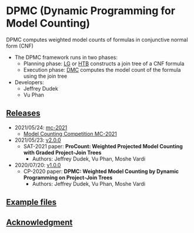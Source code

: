 # DPMC (Dynamic Programming for Model Counting)
DPMC computes weighted model counts of formulas in conjunctive normal form (CNF)
- The DPMC framework runs in two phases:
  - Planning phase: [LG](./lg) or [HTB](./htb) constructs a join tree of a CNF formula
  - Execution phase: [DMC](./dmc) computes the model count of the formula using the join tree
- Developers:
  - Jeffrey Dudek
  - Vu Phan

<!-- ####################################################################### -->

## [Releases](https://github.com/vardigroup/DPMC/releases)
- 2021/05/24: [mc-2021](https://github.com/vardigroup/DPMC/releases/tag/mc-2021)
  - [Model Counting Competition MC-2021](./mcc)
- 2021/05/23: [v2.0.0](https://github.com/vardigroup/DPMC/releases/tag/v2.0.0)
  - SAT-2021 paper: **ProCount: Weighted Projected Model Counting with Graded Project-Join Trees**
    - Authors: Jeffrey Dudek, Vu Phan, Moshe Vardi
- 2020/07/20: [v1.0.0](https://github.com/vardigroup/DPMC/releases/tag/v1.0.0)
  - CP-2020 paper: **DPMC: Weighted Model Counting by Dynamic Programming on Project-Join Trees**
    - Authors: Jeffrey Dudek, Vu Phan, Moshe Vardi

<!-- ####################################################################### -->

## [Example files](./examples)

<!-- ####################################################################### -->

## [Acknowledgment](./ACKNOWLEDGMENT.md)
